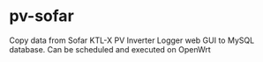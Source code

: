 # pv-sofar
Copy data from Sofar KTL-X PV Inverter Logger web GUI to MySQL database. Can be scheduled and executed on OpenWrt
